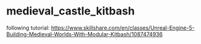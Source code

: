 # medieval_castle_kitbash
following tutorial: https://www.skillshare.com/en/classes/Unreal-Engine-5-Building-Medieval-Worlds-With-Modular-Kitbash/1087474936
